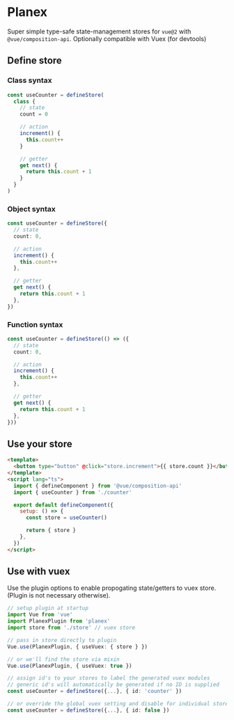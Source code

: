 # Planex

Super simple type-safe state-management stores for `vue@2` with `@vue/composition-api`. Optionally compatible with Vuex (for devtools)

## Define store

### Class syntax

```typescript
const useCounter = defineStore(
  class {
    // state
    count = 0

    // action
    increment() {
      this.count++
    }

    // getter
    get next() {
      return this.count + 1
    }
  }
)
```

### Object syntax

```typescript
const useCounter = defineStore({
  // state
  count: 0,

  // action
  increment() {
    this.count++
  },

  // getter
  get next() {
    return this.count + 1
  },
})
```

### Function syntax

```typescript
const useCounter = defineStore(() => ({
  // state
  count: 0,

  // action
  increment() {
    this.count++
  },

  // getter
  get next() {
    return this.count + 1
  },
}))
```

## Use your store

```html
<template>
  <button type="button" @click="store.increment">{{ store.count }}</button>
</template>
<script lang="ts">
  import { defineComponent } from '@vue/composition-api'
  import { useCounter } from './counter'

  export default defineComponent({
    setup: () => {
      const store = useCounter()

      return { store }
    },
  })
</script>
```

## Use with vuex

Use the plugin options to enable propogating state/getters to vuex store. (Plugin is not necessary otherwise).

```typescript
// setup plugin at startup
import Vue from 'vue'
import PlanexPlugin from 'planex'
import store from './store' // vuex store

// pass in store directly to plugin
Vue.use(PlanexPlugin, { useVuex: { store } })

// or we'll find the store via mixin
Vue.use(PlanexPlugin, { useVuex: true })

// assign id's to your stores to label the generated vuex modules
// generic id's will automatically be generated if no ID is supplied
const useCounter = defineStore({...}, { id: 'counter' })

// or override the global vuex setting and disable for individual stores
const useCounter = defineStore({...}, { id: false })

```
